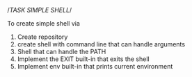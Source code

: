 /*TASK SIMPLE SHELL*/

To create simple shell via
1. Create repository
2. create shell with command line that can handle arguments
3. Shell that can handle the PATH
4. Implement the EXIT built-in that exits the shell
5. Implement env built-in that prints current environment

